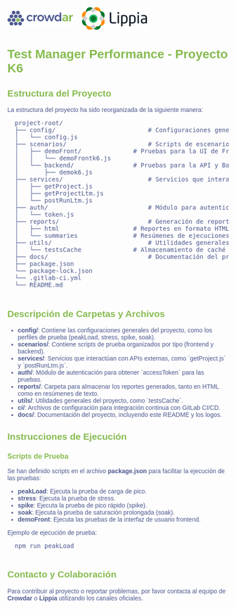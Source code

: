 <html>
<head>
  <style>
    body {
      font-family: 'Montserrat', sans-serif;
      color: #4D598E;
    }
    h1, h2, h3, h4, h5, h6 {
      font-family: 'Montserrat', sans-serif;
      font-weight: 900;
      color: #87BB50;
    }
    .logo-container {
      display: flex;
      align-items: center;
      gap: 20px;
    }
    .logo {
      width: 150px;
    }
  </style>
</head>
<body>
  <div class="logo-container">
    <img src="docs/logo_crowdar.png" alt="Crowdar Logo" class="logo" />
    <img src="docs/logo_lippia.png" alt="Lippia Logo" class="logo" />
  </div>

  <h1>Test Manager Performance - Proyecto K6</h1>
  
  <h2>Estructura del Proyecto</h2>
  <p> La estructura del proyecto ha sido reorganizada de la siguiente manera:</p>

  <pre>
  project-root/
  ├── config/                         # Configuraciones generales del proyecto
  │   └── config.js
  ├── scenarios/                      # Scripts de escenarios de prueba
  │   ├── demoFront/              # Pruebas para la UI de Frontend
  │   │   └── demoFrontk6.js
  │   └── backend/                # Pruebas para la API y Backend
  │       ├── demok6.js
  ├── services/                       # Servicios que interactúan con la API o bases de datos
  │   ├── getProject.js
  │   ├── getProjectLtm.js
  │   └── postRunLtm.js
  ├── auth/                           # Módulo para autenticación
  │   └── token.js
  ├── reports/                        # Generación de reportes
  │   ├── html                    # Reportes en formato HTML
  │   └── summaries               # Resúmenes de ejecuciones de pruebas
  ├── utils/                          # Utilidades generales
  │   └── testsCache              # Almacenamiento de caché
  ├── docs/                           # Documentación del proyecto
  ├── package.json
  └── package-lock.json
  └── .gitlab-ci.yml
  └── README.md
  </pre>

  <h2>Descripción de Carpetas y Archivos</h2>
  <ul>
    <li><strong>config/</strong>: Contiene las configuraciones generales del proyecto, como los perfiles de prueba (peakLoad, stress, spike, soak).</li>
    <li><strong>scenarios/</strong>: Contiene scripts de prueba organizados por tipo (frontend y backend).</li>
    <li><strong>services/</strong>: Servicios que interactúan con APIs externas, como `getProject.js` y `postRunLtm.js`.</li>
    <li><strong>auth/</strong>: Módulo de autenticación para obtener `accessToken` para las pruebas.</li>
    <li><strong>reports/</strong>: Carpeta para almacenar los reportes generados, tanto en HTML como en resúmenes de texto.</li>
    <li><strong>utils/</strong>: Utilidades generales del proyecto, como `testsCache`.</li>
    <li><strong>ci/</strong>: Archivos de configuración para integración continua con GitLab CI/CD.</li>
    <li><strong>docs/</strong>: Documentación del proyecto, incluyendo este README y los logos.</li>
  </ul>

  <h2>Instrucciones de Ejecución</h2>
  <h3>Scripts de Prueba</h3>
  <p>Se han definido scripts en el archivo <strong>package.json</strong> para facilitar la ejecución de las pruebas:</p>
  <ul>
    <li><strong>peakLoad</strong>: Ejecuta la prueba de carga de pico.</li>
    <li><strong>stress</strong>: Ejecuta la prueba de stress.</li>
    <li><strong>spike</strong>: Ejecuta la prueba de pico rápido (spike).</li>
    <li><strong>soak</strong>: Ejecuta la prueba de saturación prolongada (soak).</li>
    <li><strong>demoFront</strong>: Ejecuta las pruebas de la interfaz de usuario frontend.</li>
  </ul>
  <p>Ejemplo de ejecución de prueba:</p>
  <pre>
  npm run peakLoad
  </pre>

  <h2>Contacto y Colaboración</h2>
  <p>Para contribuir al proyecto o reportar problemas, por favor contacta al equipo de <strong>Crowdar</strong> o <strong>Lippia</strong> utilizando los canales oficiales.</p>
</body>
</html>




